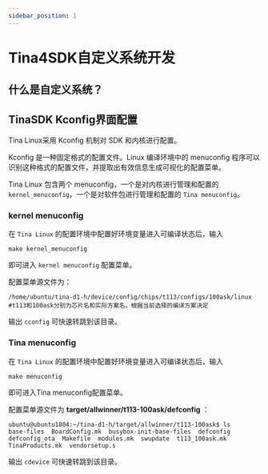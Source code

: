 ```yaml
---
sidebar_position: 1
---
```

# Tina4SDK自定义系统开发

## 什么是自定义系统？

## TinaSDK Kconfig界面配置

Tina Linux采用 Kconfig 机制对 SDK 和内核进行配置。

Kconfig 是一种固定格式的配置文件。Linux 编译环境中的 menuconfig 程序可以识别这种格式的配置文件，并提取出有效信息生成可视化的配置菜单。

Tina Linux 包含两个 menuconfig，一个是对内核进行管理和配置的 `kernel_menuconfig`，一个是对软件包进行管理和配置的 `Tina menuconfig`。

### kernel menuconfig

在 `Tina Linux` 的配置环境中配置好环境变量进入可编译状态后，输入

```
make kernel_menuconfig
```

即可进入 `kernel menuconfig` 配置菜单。

配置菜单源文件为：

```
/home/ubuntu/tina-d1-h/device/config/chips/t113/configs/100ask/linux #t113和100ask分别为芯片名和实际方案名，根据当前选择的编译方案决定
```

输出 `cconfig` 可快速转跳到该目录。

### Tina menuconfig

在 `Tina Linux` 的配置环境中配置好环境变量进入可编译状态后，输入

```
make menuconfig
```

即可进入Tina menuconfig配置菜单。

配置菜单源文件为  **target/allwinner/t113-100ask/defconfig**  ：

```
ubuntu@ubuntu1804:~/tina-d1-h/target/allwinner/t113-100ask$ ls
base-files  BoardConfig.mk  busybox-init-base-files  defconfig  defconfig_ota  Makefile  modules.mk  swupdate  t113_100ask.mk  TinaProducts.mk  vendorsetup.s
```

输出 `cdevice` 可快速转跳到该目录。
